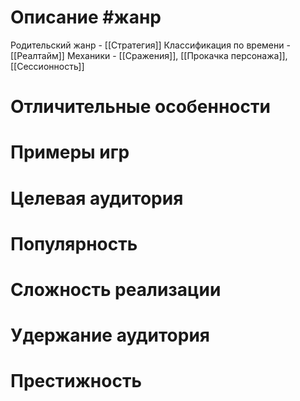 # Описание  #жанр
 Родительский жанр - [[Стратегия]]
 Классификация по времени - [[Реалтайм]]
 Механики - [[Сражения]], [[Прокачка персонажа]], [[Сессионность]]
# Отличительные особенности
# Примеры игр
# Целевая аудитория
# Популярность
# Сложность реализации
# Удержание аудитория
# Престижность
